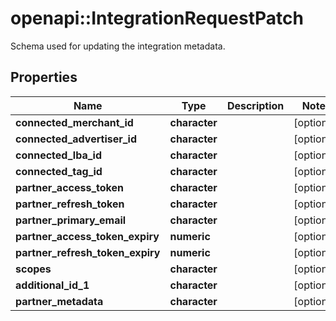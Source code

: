 # openapi::IntegrationRequestPatch

Schema used for updating the integration metadata.

## Properties
Name | Type | Description | Notes
------------ | ------------- | ------------- | -------------
**connected_merchant_id** | **character** |  | [optional] 
**connected_advertiser_id** | **character** |  | [optional] 
**connected_lba_id** | **character** |  | [optional] 
**connected_tag_id** | **character** |  | [optional] 
**partner_access_token** | **character** |  | [optional] 
**partner_refresh_token** | **character** |  | [optional] 
**partner_primary_email** | **character** |  | [optional] 
**partner_access_token_expiry** | **numeric** |  | [optional] 
**partner_refresh_token_expiry** | **numeric** |  | [optional] 
**scopes** | **character** |  | [optional] 
**additional_id_1** | **character** |  | [optional] 
**partner_metadata** | **character** |  | [optional] 


